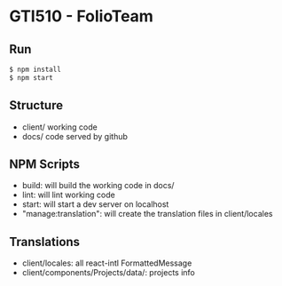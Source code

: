 # GTI510 - FolioTeam
## Run

```bash
$ npm install
$ npm start
```

## Structure 
- client/ working code
- docs/ code served by github

## NPM Scripts
- build: will build the working code in docs/
- lint: will lint working code
- start: will start a dev server on localhost 
- "manage:translation": will create the translation files in client/locales

## Translations
- client/locales: all react-intl FormattedMessage
- client/components/Projects/data/: projects info
